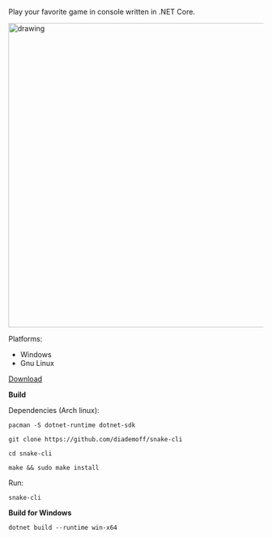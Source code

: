 Play your favorite game in console written in .NET Core.

<img src="https://i.imgur.com/Yovm1S1.png" alt="drawing" width="600"/>

Platforms:
* Windows
* Gnu Linux

[Download](https://github.com/diademoff/snake-cli/releases)

**Build**

Dependencies (Arch linux):
```
pacman -S dotnet-runtime dotnet-sdk
```

```
git clone https://github.com/diademoff/snake-cli
```

```
cd snake-cli
```

```
make && sudo make install
```

Run:
```
snake-cli
```

**Build for Windows**
```
dotnet build --runtime win-x64
```